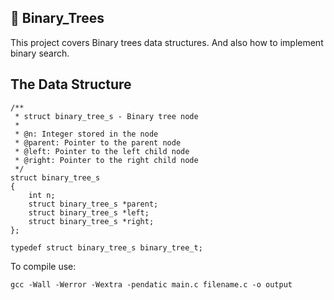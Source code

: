 ## :open_file_folder: Binary_Trees

This project covers Binary trees data structures. And also how to implement binary search.

## The Data Structure
```
/**
 * struct binary_tree_s - Binary tree node
 *
 * @n: Integer stored in the node
 * @parent: Pointer to the parent node
 * @left: Pointer to the left child node
 * @right: Pointer to the right child node
 */
struct binary_tree_s
{
    int n;
    struct binary_tree_s *parent;
    struct binary_tree_s *left;
    struct binary_tree_s *right;
};

typedef struct binary_tree_s binary_tree_t;
```
To compile use:
```
gcc -Wall -Werror -Wextra -pendatic main.c filename.c -o output
```
